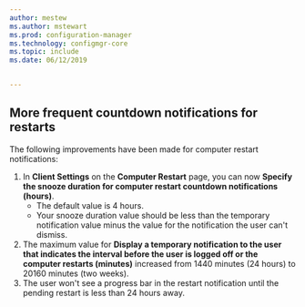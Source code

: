 ```yaml
---
author: mestew
ms.author: mstewart
ms.prod: configuration-manager
ms.technology: configmgr-core
ms.topic: include
ms.date: 06/12/2019


---
```


## More frequent countdown notifications for restarts
<!--3976435-->
The following improvements have been made for computer restart notifications:

1. In **Client Settings** on the **Computer Restart** page, you can now **Specify the snooze duration for computer restart countdown notifications (hours)**.
     - The default value is 4 hours.
     - Your snooze duration value should be less than the temporary notification value minus the value for the notification the user can't dismiss.
2. The maximum value for **Display a temporary notification to the user that indicates the interval before the user is logged off or the computer restarts (minutes)** increased from 1440 minutes (24 hours) to 20160 minutes (two weeks).
3. The user won't see a progress bar in the restart notification until the pending restart is less than 24 hours away.
